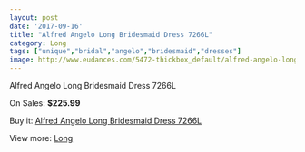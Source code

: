 ```yaml
---
layout: post
date: '2017-09-16'
title: "Alfred Angelo Long Bridesmaid Dress 7266L"
category: Long
tags: ["unique","bridal","angelo","bridesmaid","dresses"]
image: http://www.eudances.com/5472-thickbox_default/alfred-angelo-long-bridesmaid-dress-7266l.jpg
---
```

Alfred Angelo Long Bridesmaid Dress 7266L

On Sales: **$225.99**
<a href="https://www.eudances.com/en/long/1877-alfred-angelo-long-bridesmaid-dress-7266l.html"><amp-img layout="responsive" width="600" height="600" src="//www.eudances.com/5472-thickbox_default/alfred-angelo-long-bridesmaid-dress-7266l.jpg" alt="Alfred Angelo Long Bridesmaid Dress 7266L 0" /></a>
<a href="https://www.eudances.com/en/long/1877-alfred-angelo-long-bridesmaid-dress-7266l.html"><amp-img layout="responsive" width="600" height="600" src="//www.eudances.com/5473-thickbox_default/alfred-angelo-long-bridesmaid-dress-7266l.jpg" alt="Alfred Angelo Long Bridesmaid Dress 7266L 1" /></a>

Buy it: [Alfred Angelo Long Bridesmaid Dress 7266L](https://www.eudances.com/en/long/1877-alfred-angelo-long-bridesmaid-dress-7266l.html "Alfred Angelo Long Bridesmaid Dress 7266L")

View more: [Long](https://www.eudances.com/en/21-long "Long")